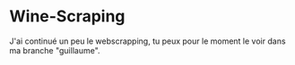 # Wine-Scraping

J'ai continué un peu le webscrapping, tu peux pour le moment le voir dans ma branche "guillaume".
